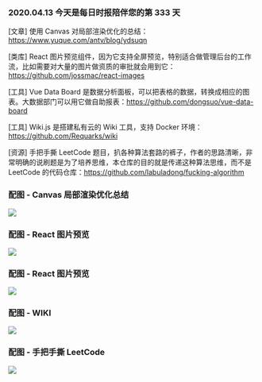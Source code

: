 ### 2020.04.13 今天是每日时报陪伴您的第 333 天

[文章] 使用 Canvas 对局部渲染优化的总结：<https://www.yuque.com/antv/blog/ydsuqn>

[类库] React 图片预览组件，因为它支持全屏预览，特别适合做管理后台的工作流，比如需要对大量的图片做资质的审批就会用到它：<https://github.com/jossmac/react-images>

[工具] Vue Data Board 是数据分析面板，可以把表格的数据，转换成相应的图表。大数据部门可以用它做自助报表：<https://github.com/dongsuo/vue-data-board>

[工具] Wiki.js 是搭建私有云的 Wiki 工具，支持 Docker 环境：<https://github.com/Requarks/wiki>

[资源] 手把手撕 LeetCode 题目，扒各种算法套路的裤子，作者的思路清晰，非常明确的说刷题是为了培养思维，本仓库的目的就是传递这种算法思维，而不是 LeetCode 的代码仓库：<https://github.com/labuladong/fucking-algorithm>

### 配图 - Canvas 局部渲染优化总结
![](https://cdn.nlark.com/yuque/0/2020/png/89796/1585103350193-b961fd76-f7b8-4fcb-9b82-c9e74ba40fdc.png)

### 配图 - React 图片预览
![](http://qn.40zhe.com/20200413160636.png)

### 配图 - React 图片预览
![](https://camo.githubusercontent.com/dd959cd0008658bbd252adb2ac286a805dedab7d/68747470733a2f2f7770696d672e77616c6c7374636e2e636f6d2f34366634623133372d376332362d346431342d386133662d6261343138346263366635342e676966)

### 配图 - WIKI
![](https://wiki.js.org/img/wiki-screenshot-2x.830b799c.png)

### 配图 - 手把手撕 LeetCode
![](https://raw.githubusercontent.com/labuladong/fucking-algorithm/master/pictures/interval/1.gif)
